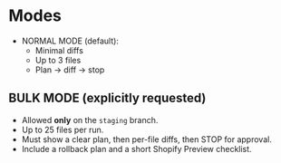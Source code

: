 # Modes
- NORMAL MODE (default):
  - Minimal diffs
  - Up to 3 files
  - Plan → diff → stop

## BULK MODE (explicitly requested)
- Allowed **only** on the `staging` branch.
- Up to 25 files per run.
- Must show a clear plan, then per-file diffs, then STOP for approval.
- Include a rollback plan and a short Shopify Preview checklist.
